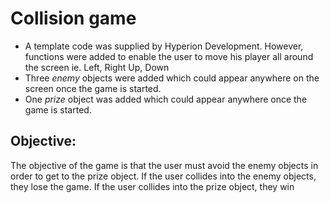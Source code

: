 # Collision game
* A template code was supplied by Hyperion Development. However, functions were added to enable the user to move his player all around the screen ie. Left, Right
Up, Down
* Three *enemy* objects were added which could appear anywhere on the screen once the game is started.
* One *prize* object was added which could appear anywhere once the game is started.

## Objective:
The objective of the game is that the user must avoid the enemy objects in order to get to the prize object. If the user collides into the enemy objects, they lose the game.
If the user collides into the prize object, they win
